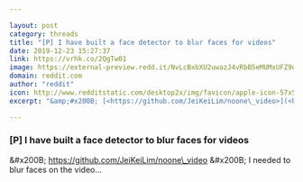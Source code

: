 ```yaml
---

layout: post
category: threads
title: "[P] I have built a face detector to blur faces for videos"
date: 2019-12-23 15:27:37
link: https://vrhk.co/2QgTw01
image: https://external-preview.redd.it/NvLcBxbXU2uwazJ4vRbB5eMUMxUFZ9o9EOp9VzfFMLk.jpg?width=280&height=146.596858639&auto=webp&s=ecf8d0889fcbd7a145bad9005029980b08614d8f
domain: reddit.com
author: "reddit"
icon: http://www.redditstatic.com/desktop2x/img/favicon/apple-icon-57x57.png
excerpt: "&amp;#x200B; [<https://github.com/JeiKeiLim/noone\_video>](<https://github.com/JeiKeiLim/noone_video>) &amp;#x200B; I needed to blur faces on the video..."

---
```


### [P] I have built a face detector to blur faces for videos

&amp;#x200B; [<https://github.com/JeiKeiLim/noone\_video>](<https://github.com/JeiKeiLim/noone_video>) &amp;#x200B; I needed to blur faces on the video...